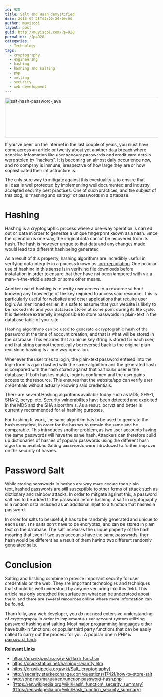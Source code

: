 ```yaml
---
id: 928
title: Salt and Hash demystified
date: 2016-07-25T08:00:26+00:00
author: muyiscoi
layout: post
guid: http://muyiscoi.com/?p=928
permalink: /?p=928
categories:
  - Technology
tags:
  - cryptography
  - engineering
  - hashing
  - hashing and salting
  - php
  - salting
  - security
  - web development
---
```

[<img class="aligncenter size-full wp-image-934" src="https://muyiscoi.com/blog/wp-content/uploads/2016/07/salt-hash-password-java.png" alt="salt-hash-password-java" width="569" height="130" />](https://muyiscoi.com/blog/wp-content/uploads/2016/07/salt-hash-password-java.png)

If you&#8217;ve been on the internet in the last couple of years, you must have come across an article or twenty about yet another data breach where sensitive information like user account passwords and credit card details were stolen by &#8220;hackers&#8221;. It is becoming an almost daily occurrence now, and no company is immune, irrespective of how large they are or how sophisticated their infrastructure is.

The only sure way to mitigate against this eventuality is to ensure that all data is well protected by implementing well documented and industry accepted security best practices. One of such practices, and the subject of this blog, is &#8220;hashing and salting&#8221; of passwords in a database.

<!--more-->

# **Hashing**

Hashing is a cryptographic process where a one-way operation is carried out on data in order to generate a unique fingerprint known as a hash. Since the operation is one way, the original data cannot be recovered from its hash. The hash is however unique to that data and any changes made would lead to a different hash being generated.
  
As a result of this property, hashing algorithms are incredibly useful in verifying data integrity in a process known as [non-repudiation](https://en.wikipedia.org/wiki/Non-repudiation). One popular use of hashing in this sense is in verifying file downloads before installation in order to ensure that they have not been tampered with via a man-in-the-middle attack or some other means.

Another use of hashing is to verify user access to a resource without knowing any knowledge of the key required to access said resource. This is particularly useful for websites and other applications that require user login. As mentioned earlier, it is safe to assume that your website is likely to be hacked into and your database stolen at some point during its life cycle. It is therefore extremely irresponsible to store passwords in plain-text in the database table of your site.

Hashing algorithms can be used to generate a cryptograhic hash of the password at the time of account creation, and that is what will be stored in the database. This ensures that a unique key string is stored for each user, and that string cannot theoretically be reversed back to the original plain text since hashing is a one way operation.
  
Whenever the user tries to login, the plain-text password entered into the login form is again hashed with the same algorithm and the generated hash is compared with the hash stored against that particular user in the database. If both hashes match, login is confirmed and the user gains access to the resource. This ensures that the website/app can verify user credentials without actually knowing said credentials.

There are several Hashing algorithms available today such as MD5, SHA-1, SHA-2, bcrypt etc. Security vulnerabilites have been detected and exploited in the MD5 and the SHA algorithm s. As a result, bcrypt and better is currently recommended for all hashing purposes.

For hashing to work, the same algorithm has to be used to generate the hash everytime, in order for the hashes to remain the same and be comparable. This introduces another problem, as two user accounts having the same passwords will have the same hash. Attackers can therefore build up dictionaries of hashes of popular passwords using the different hash algorithms available. Salting passwords were introduced to further improve on the security of hashes.

# Password Salt

While storing passwords in hashes are way more secure than plain text, hashed passwords are still susceptible to other forms of attack such as dictionary and rainbow attacks. In order to mitigate against this, a password salt has to be added to the password before hashing. A salt in cryptography is a random data included as an additional input to a function that hashes a password.

In order for salts to be useful, it has to be randomly generated and unique to each user. The salts don&#8217;t have to be encrypted, and can be stored in plain text on the database. The salt increases the unique property of the hash meaning that even if two user accounts have the same passwords, their hash would be different as a result of them having two different randomly generated salts.

# Conclusion

Salting and hashing combine to provide important security for user credentials on the web. They are important technologies and techniques that should be well understood by anyone venturing into this field. This article has only scratched the surface on what can be understood about them, and there are several resources online where more information can be found.

Thankfully, as a web developer, you do not need extensive understanding of cryptography in order to implement a user account system utilizing password hashing and salting. Most major programming languages either have built-in functions, or popular third party functions that can be easily called to carry out the process for you. A popular one in PHP is [password_hash](http://php.net/manual/en/function.password-hash.php).

**Relevant Links**

  * <https://en.wikipedia.org/wiki/Hash_function>
  * <https://crackstation.net/hashing-security.htm>
  * <https://en.wikipedia.org/wiki/Salt_(cryptography)>
  * <http://security.stackexchange.com/questions/17421/how-to-store-salt>
  * <http://php.net/manual/en/function.password-hash.php>
  * [https://en.wikipedia.org/wiki/Hash\_function\_security_summary](https://en.wikipedia.org/wiki/Hash_function_security_summary)